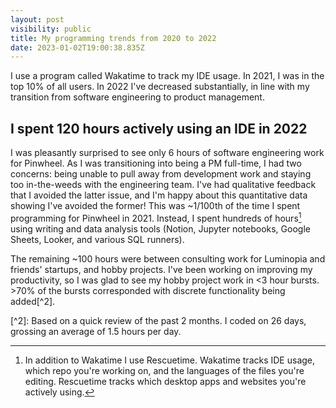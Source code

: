 ```yaml
---
layout: post
visibility: public
title: My programming trends from 2020 to 2022
date: 2023-01-02T19:00:38.835Z
---
```

I﻿ use a program called Wakatime to track my IDE usage. In 2021, I was in the top 10% of all users. In 2022 I've decreased substantially, in line with my transition from software engineering to product management.

## I﻿ spent 120 hours actively using an IDE in 2022

I was p﻿leasantly surprised to see only 6 hours of software engineering work for Pinwheel. As I was transitioning into being a PM full-time, I h﻿ad two concerns: being unable to pull away from development work and staying too in-the-weeds with the engineering team. I've had qualitative feedback that I avoided the latter issue, and I'm happy about this quantitative data showing I've avoided the former! This was ~1/100th of the time I spent programming for Pinwheel in 2021. Instead, I spent hundreds of hours[^1] using writing and data analysis tools (Notion, Jupyter notebooks, Google Sheets, Looker, and various SQL runners).

T﻿he remaining ~100 hours were between consulting work for Luminopia and friends' startups, and hobby projects. I've been working on improving my productivity, so I was glad to see my hobby project work in <3 hour bursts. >70% of the bursts corresponded with discrete functionality being added[^2].

[^1]: In addition to Wakatime I use Rescuetime. Wakatime tracks IDE usage, which repo you're working on, and the languages of the files you're editing. Rescuetime tracks which desktop apps and websites you're actively using.

[﻿^2]: Based on a quick review of the past 2 months. I coded on 26 days, grossing an average of 1.5 hours per day.